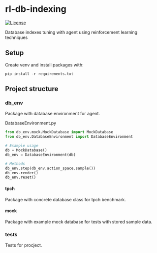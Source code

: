 # rl-db-indexing

[![License](https://img.shields.io/github/license/Chotom/rl-db-indexing)](https://github.com/Chotom/rl-db-indexing/blob/main/LICENSE)

Database indexes tuning with agent using reinforcement learning techniques

## Setup

Create venv and install packages with:

```shell
pip install -r requirements.txt
```

## Project structure

### db_env

Package with database environment for agent.

DatabaseEnvironment.py
```python
from db_env.mock.MockDatabase import MockDatabase
from db_env.DatabaseEnvironment import DatabaseEnvironment

# Example usage
db = MockDatabase()
db_env = DatabaseEnvironment(db)

# Methods
db_env.step(db_env.action_space.sample())
db_env.render()
db_env.reset()
```

#### tpch

Package with concrete database class for tpch benchmark.

#### mock

Package with example mock database for tests with stored sample data.

### tests
Tests for procject.